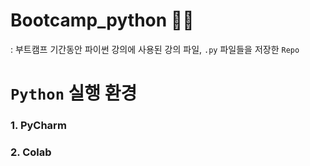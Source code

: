 # Bootcamp_python 🐍💪
: 부트캠프 기간동안 파이썬 강의에 사용된 강의 파일, `.py` 파일들을 저장한 `Repo`

# `Python` 실행 환경

### 1. PyCharm

### 2. Colab
